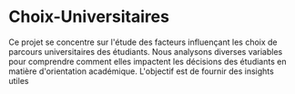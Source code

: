 # Choix-Universitaires
Ce projet se concentre sur l'étude des facteurs influençant les choix de parcours universitaires des étudiants. Nous analysons diverses variables pour comprendre comment elles impactent les décisions des étudiants en matière d'orientation académique. L'objectif est de fournir des insights utiles
